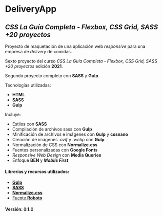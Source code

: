# DeliveryApp


## _CSS La Guía Completa - Flexbox, CSS Grid, SASS +20 proyectos_


Proyecto de maquetación de una aplicación web _responsive_ para una empresa de _delivery_ de comidas.


Sexto proyecto del curso _CSS La Guía Completa - Flexbox, CSS Grid, SASS +20 proyectos_ edición **2021**.


Segundo proyecto completo con **SASS** y **Gulp**.


Tecnologías utilizadas:
+ **HTML**
+ **SASS**
+ **Gulp**


Incluye:
+ Estilos con **SASS**
+ Compilación de archivos sass con **Gulp**
+ Minificación de archivos e imágenes con **Gulp** y **cssnano**
+ Creación de imágenes _.avif_ y _.webp_ con **Gulp**
+ Normalización de CSS con **Normalize.css**
+ Fuentes personalizadas con **Google Fonts**
+ _Responsive Web Design_ con **Media Queries**
+ Enfoque **BEN** y **_Mobile First_**


#### Librerías y recursos utilizados:
- [**Gulp**](https://gulpjs.com/)
- [**SASS**](https://sass-lang.com/)
- [**Normalize.css**](https://necolas.github.io/normalize.css/)
- [Fuente **Roboto**](https://fonts.google.com/specimen/Roboto)


#### Versión: 0.1.0
